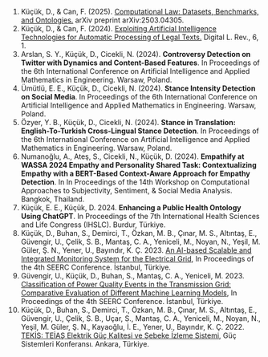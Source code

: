 <div dir="ltr">
<ol>
<li>Küçük, D., & Can, F. (2025). <a href="https://arxiv.org/pdf/2503.04305" target="_blank">Computational Law: Datasets, Benchmarks, and Ontologies.</a> arXiv preprint arXiv:2503.04305.</li>
<li>Küçük, D., & Can, F. (2024). <a href="https://arxiv.org/pdf/2503.04305" target="_blank">Exploiting Artificial Intelligence Technologies for Automatic Processing of Legal Texts.</a> Digital L. Rev., 6, 1.</li>
<li>Arslan, S. Y., Küçük, D., Cicekli, N. (2024). <b>Controversy Detection on Twitter with Dynamics and Content-Based Features</b>. In Proceedings of the 6th International Conference on Artificial Intelligence and Applied Mathematics in Engineering. Warsaw, Poland.</li>
<li>Ümütlü, E. E., Küçük, D., Cicekli, N. (2024). <b>Stance Intensity Detection on Social Media</b>. In Proceedings of the 6th International Conference on Artificial Intelligence and Applied Mathematics in Engineering. Warsaw, Poland.</li>
<li>Özyer, Y. B., Küçük, D., Cicekli, N. (2024). <b>Stance in Translation: English-To-Turkish Cross-Lingual Stance Detection</b>. In Proceedings of the 6th International Conference on Artificial Intelligence and Applied Mathematics in Engineering. Warsaw, Poland.</li>
<li>Numanoğlu, A., Ateş, S., Cicekli, N., Küçük, D. (2024). <b>Empathify at WASSA 2024 Empathy and Personality Shared Task: Contextualizing Empathy with a BERT-Based Context-Aware Approach for Empathy Detection</b>. In In Proceedings of the 14th Workshop on Computational Approaches to Subjectivity, Sentiment, & Social Media Analysis. Bangkok, Thailand.</li>
<li>Küçük, E. E., Küçük, D. 2024. <b>Enhancing a Public Health Ontology Using ChatGPT</b>. In Proceedings of the 7th International Health Sciences and Life Congress (IHSLC). Burdur, Türkiye.</li>
<li>Küçük, D., Buhan, S., Demirci, T., Özkan, M. B., Çınar, M. S., Altıntaş, E., Güvengir, U., Çelik, S. B., Mantaş, C. A., Yeniceli, M., Noyan, N., Yeşil, M. Güler, Ş. N., Yener, U., Bayındır, K. Ç. 2023. <a href="https://arxiv.org/pdf/2503.04305" target="_blank">An AI-based Scalable and Integrated Monitoring System for the Electrical Grid</a>, In Proceedings of the 4th SEERC Conference. İstanbul, Türkiye.</li>
<li>Güvengir, U., Küçük, D., Buhan, S., Mantaş, C. A., Yeniceli, M. 2023. <a href="https://arxiv.org/pdf/2503.04305" target="_blank">Classification of Power Quality Events in the Transmission Grid: Comparative Evaluation of Different Machine Learning Models</a>, In Proceedings of the 4th SEERC Conference. İstanbul, Türkiye.</li>
<li>Küçük, D., Buhan, S., Demirci, T., Özkan, M. B., Çınar, M. S., Altıntaş, E., Güvengir, U., Çelik, S. B., Uçar, S., Mantaş, C. A., Yeniceli, M., Noyan, N., Yeşil, M. Güler, Ş. N., Kayaoğlu, İ. E., Yener, U., Bayındır, K. Ç. 2022. <a href="https://arxiv.org/pdf/2503.04305" target="_blank">TEKİS: TEİAŞ Elektrik Güç Kalitesi ve Şebeke İzleme Sistemi</a>, Güç Sistemleri Konferansı. Ankara, Türkiye.</li>
</ol>
</div>
